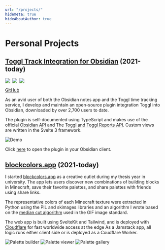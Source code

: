 ```yaml
---
url: "/projects/"
hidemeta: true
hideAboutAuthor: true
---
```


# Personal Projects

## [Toggl Track Integration for Obsidian](https://github.com/mcndt/obsidian-toggl-integration) (2021-today)

<div style="display: flex">
  <img src="https://img.shields.io/github/v/tag/mcndt/obsidian-toggl-integration">
  <img style="margin-left: 0.5em" src="https://img.shields.io/github/downloads/mcndt/obsidian-toggl-integration/total">
  <a href="https://github.com/mcndt/obsidian-toggl-integration/stargazers" style="box-shadow: 0 0">
    <img style="margin-left: .5em" src="https://img.shields.io/github/stars/mcndt/obsidian-toggl-integration.svg?style=social&label=Star&maxAge=2592000">
  </a>
</div>

[GitHub](https://github.com/mcndt/obsidian-toggl-integration) 

As an avid user of both the Obsidian notes app and the Toggl time tracking service, I develop and maintain an open-source plugin integration Toggl into Obsidian, downloaded by over 2,700 users to date. 

The plugin is self-documented using TypeScript and makes use of the official [Obsidian API](https://github.com/obsidianmd/obsidian-api) and The [Toggl and Toggl Reports API](https://github.com/toggl/toggl_api_docs). Custom views are written in the Svelte 3 framework.

![Demo](/media/obsidian-toggl-demo.gif)

Click [here](obsidian://show-plugin?id=obsidian-toggl-integration) to open the plugin in your Obsidian client.

## [blockcolors.app](https://blockcolors.app) (2021-today)

I started [blockcolors.app](https://blockcolors.app) as a creative outlet during my thesis year in university. The app lets users discover new combinations of building blocks in Minecraft, save their favorite palettes, and share palettes with friends using share links. 

The representative colors of each Minecraft texture were extracted in Python using the PIL and skimages libraries and an algorithm I wrote based on the [median cut algorithm](https://en.wikipedia.org/wiki/Median_cut) used in the GIF image standard.

The web app is built using SvelteKit and Tailwind, and is deployed with [Cloudflare](https://pages.cloudflare.com/) for fast worldwide access at the edge As a Jamstack app, all logic runs either client side or is deployed as a Coudflare Worker.

![Palette builder](/media/blockcolorsapp/blockcolors1.png)
![Palette viewer](/media/blockcolorsapp/blockcolors2.png)
![Palette gallery](/media/blockcolorsapp/blockcolors3.png)